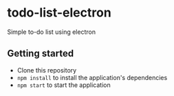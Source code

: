 # todo-list-electron
Simple to-do list using electron

## Getting started

- Clone this repository
- `npm install` to install the application's dependencies
- `npm start` to start the application
